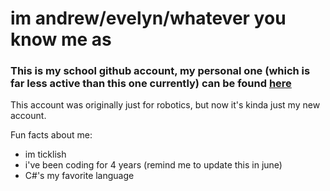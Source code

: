 # im andrew/evelyn/whatever you know me as
### This is my school github account, my personal one (which is far less active than this one currently) can be found [here](https://github.com/stupidjuice)

This account was originally just for robotics, but now it's kinda just my new account.

Fun facts about me:
- im ticklish
- i've been coding for 4 years (remind me to update this in june)
- C#'s my favorite language
